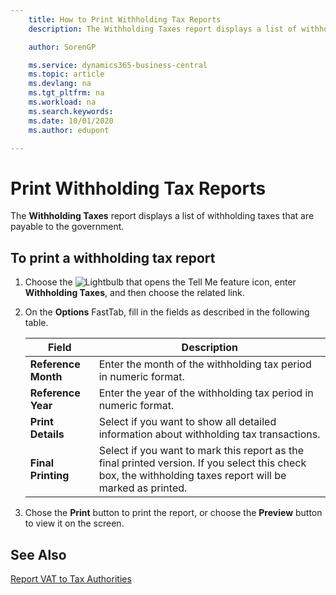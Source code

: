 ```yaml
---
    title: How to Print Withholding Tax Reports
    description: The Withholding Taxes report displays a list of withholding taxes that are payable to the government.

    author: SorenGP

    ms.service: dynamics365-business-central
    ms.topic: article
    ms.devlang: na
    ms.tgt_pltfrm: na
    ms.workload: na
    ms.search.keywords:
    ms.date: 10/01/2020
    ms.author: edupont

---
```

# Print Withholding Tax Reports
The **Withholding Taxes** report displays a list of withholding taxes that are payable to the government.  

## To print a withholding tax report  

1.  Choose the ![Lightbulb that opens the Tell Me feature](../../media/ui-search/search_small.png "Tell me what you want to do") icon, enter **Withholding Taxes**, and then choose the related link.  
2.  On the **Options** FastTab, fill in the fields as described in the following table.  

    |Field|Description|  
    |---------------------------------|---------------------------------------|  
    |**Reference Month**|Enter the month of the withholding tax period in numeric format.|  
    |**Reference Year**|Enter the year of the withholding tax period in numeric format.|  
    |**Print Details**|Select if you want to show all detailed information about withholding tax transactions.|  
    |**Final Printing**|Select if you want to mark this report as the final printed version. If you select this check box, the withholding taxes report will be marked as printed.|  

3.  Chose the **Print** button to print the report, or choose the **Preview** button to view it on the screen.  

## See Also  
 [Report VAT to Tax Authorities](../../finance-how-report-vat.md)
